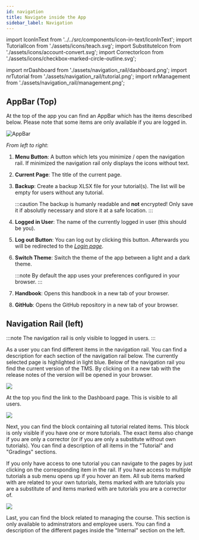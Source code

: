 ```yaml
---
id: navigation
title: Navigate inside the App
sidebar_label: Navigation
---
```


import IconInText from '../../src/components/icon-in-text/IconInText';
import TutorialIcon from './assets/icons/teach.svg';
import SubstituteIcon from './assets/icons/account-convert.svg';
import CorrectorIcon from './assets/icons/checkbox-marked-circle-outline.svg';

import nrDashboard from './assets/navigation_rail/dashboard.png';
import nrTutorial from './assets/navigation_rail/tutorial.png';
import nrManagement from './assets/navigation_rail/management.png';

## AppBar (Top)

At the top of the app you can find an AppBar which has the items described below. Please note that some items are only available if you are logged in.

![AppBar](./assets/appbar.png)

_From left to right_:

1. **Menu Button**: A button which lets you minimize / open the navigation rail. If minimized the navigation rail only displays the icons without text.

1. **Current Page**: The title of the current page.

1. **Backup**: Create a backup XLSX file for your tutorial(s). The list will be empty for users without any tutorial.

   :::caution
   The backup is humanly readable and **not** encrypted! Only save it if absolutly necessary and store it at a safe location.
   :::

1. **Logged in User**: The name of the currently logged in user (this should be you).

1. **Log out Button**: You can log out by clicking this button. Afterwards you will be redirected to the [_Login page_](./login).

1. **Switch Theme**: Switch the theme of the app between a light and a dark theme.

   :::note
   By default the app uses your preferences configured in your browser.
   :::

1. **Handbook**: Opens this handbook in a new tab of your browser.

1. **GitHub**: Opens the GitHub repository in a new tab of your browser.

## Navigation Rail (left)

:::note
The navigation rail is only visible to logged in users.
:::

As a user you can find different items in the navigation rail. You can find a description for each section of the navigation rail below. The currently selected page is highlighted in <span class="navigation-rail-highlight">light blue</span>. Below of the navigation rail you find the current version of the TMS. By clicking on it a new tab with the release notes of the version will be opened in your browser.

<img src={nrDashboard} class="float-image-left" />

At the top you find the link to the Dashboard page. This is visible to all users.

<div class="float-break" />

<img src={nrTutorial} class="float-image-left" />

Next, you can find the block containing all tutorial related items. This block is only visible if you have one or more tutorials. The exact items also change if you are only a corrector (or if you are only a substitute without own tutorials). You can find a description of all items in the "Tutorial" and "Gradings" sections.

If you only have access to one tutorial you can navigate to the pages by just clicking on the corresponding item in the rail. If you have access to multiple tutorials a sub menu opens up if you hover an item. All sub items marked with <IconInText icon={TutorialIcon} /> are related to your own tutorials, items marked with <IconInText icon={SubstituteIcon} /> are tutorials you are a substitute of and items marked with <IconInText icon={CorrectorIcon} /> are tutorials you are a corrector of.

<div class="float-break padding-top-bottom" />

<img src={nrManagement} class="float-image-left" />

Last, you can find the block related to managing the course. This section is only available to adminstrators and employee users. You can find a description of the different pages inside the "Internal" section on the left.
